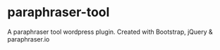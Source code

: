 # paraphraser-tool
A paraphraser tool wordpress plugin. Created with Bootstrap, jQuery &amp; paraphraser.io
